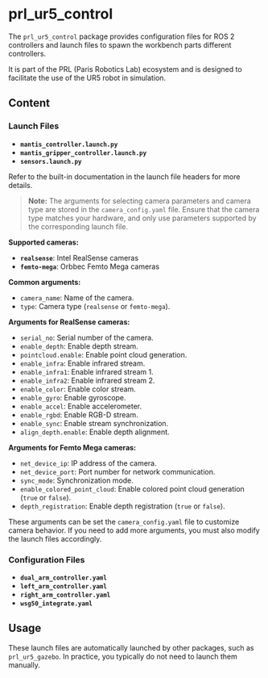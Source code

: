 # prl_ur5_control

The `prl_ur5_control` package provides configuration files for ROS 2 controllers and launch files to spawn the workbench parts different controllers.

It is part of the PRL (Paris Robotics Lab) ecosystem and is designed to facilitate the use of the UR5 robot in simulation.

## Content

### Launch Files
- **`mantis_controller.launch.py`**
- **`mantis_gripper_controller.launch.py`**
- **`sensors.launch.py`**

Refer to the built-in documentation in the launch file headers for more details.

> **Note:** The arguments for selecting camera parameters and camera type are stored in the `camera_config.yaml` file. Ensure that the camera type matches your hardware, and only use parameters supported by the corresponding launch file.

**Supported cameras:**
- **`realsense`**: Intel RealSense cameras
- **`femto-mega`**: Orbbec Femto Mega cameras

**Common arguments:**
- `camera_name`: Name of the camera.
- `type`: Camera type (`realsense` or `femto-mega`).

**Arguments for RealSense cameras:**
- `serial_no`: Serial number of the camera.
- `enable_depth`: Enable depth stream.
- `pointcloud.enable`: Enable point cloud generation.
- `enable_infra`: Enable infrared stream.
- `enable_infra1`: Enable infrared stream 1.
- `enable_infra2`: Enable infrared stream 2.
- `enable_color`: Enable color stream.
- `enable_gyro`: Enable gyroscope.
- `enable_accel`: Enable accelerometer.
- `enable_rgbd`: Enable RGB-D stream.
- `enable_sync`: Enable stream synchronization.
- `align_depth.enable`: Enable depth alignment.

**Arguments for Femto Mega cameras:**
- `net_device_ip`: IP address of the camera.
- `net_device_port`: Port number for network communication.
- `sync_mode`: Synchronization mode.
- `enable_colored_point_cloud`: Enable colored point cloud generation (`true` or `false`).
- `depth_registration`: Enable depth registration (`true` or `false`).

These arguments can be set the `camera_config.yaml` file to customize camera behavior.
If you need to add more arguments, you must also modify the launch files accordingly.


### Configuration Files
- **`dual_arm_controller.yaml`**
- **`left_arm_controller.yaml`**
- **`right_arm_controller.yaml`**
- **`wsg50_integrate.yaml`**<!--  -->

## Usage

These launch files are automatically launched by other packages, such as `prl_ur5_gazebo`. In practice, you typically do not need to launch them manually.
